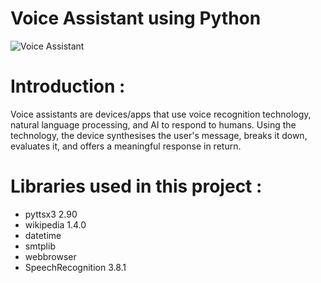 # Voice Assistant using Python

![Voice Assistant](/Image "Voice Assistant Logo")

# Introduction :<br>
Voice assistants are devices/apps that use voice recognition technology,<br> natural language processing, and AI to respond to humans.
Using the technology, the device synthesises the user's message, breaks it down, evaluates it, and offers a meaningful response in return.

# Libraries used in this project :<br>
- pyttsx3 2.90 <br>
- wikipedia 1.4.0 <br>
- datetime <br>
- smtplib <br>
- webbrowser <br>
- SpeechRecognition 3.8.1<br>
